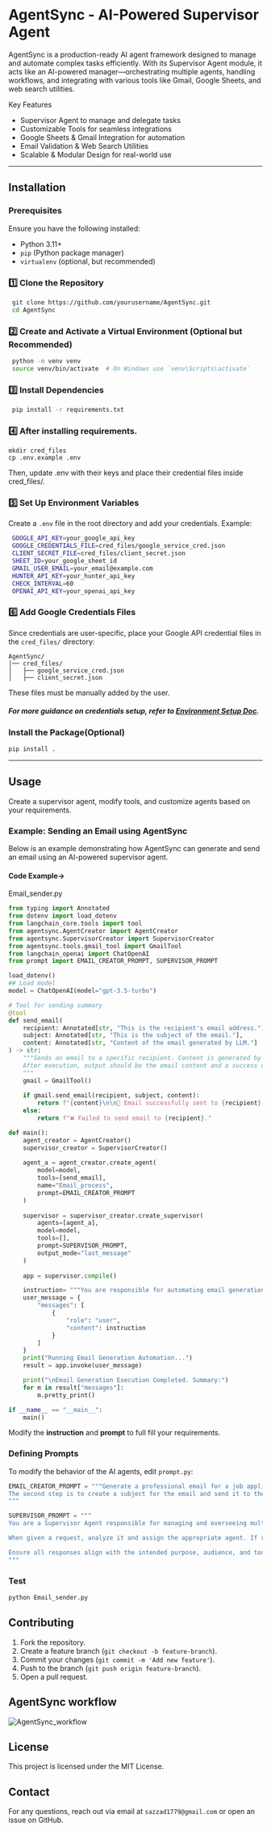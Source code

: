 # AgentSync - AI-Powered Supervisor Agent

AgentSync is a production-ready AI agent framework designed to manage and automate complex tasks efficiently. With its Supervisor Agent module, it acts like an AI-powered manager—orchestrating multiple agents, handling workflows, and integrating with various tools like Gmail, Google Sheets, and web search utilities.

Key Features
- Supervisor Agent to manage and delegate tasks
- Customizable Tools for seamless integrations
- Google Sheets & Gmail Integration for automation
- Email Validation & Web Search Utilities
- Scalable & Modular Design for real-world use
----

## Installation

### Prerequisites
Ensure you have the following installed:
- Python 3.11+
- `pip` (Python package manager)
- `virtualenv` (optional, but recommended)

### 1️⃣ Clone the Repository
```sh
 git clone https://github.com/yourusername/AgentSync.git
 cd AgentSync
```

### 2️⃣ Create and Activate a Virtual Environment (Optional but Recommended)
```sh
 python -m venv venv
 source venv/bin/activate  # On Windows use `venv\Scripts\activate`
```

### 3️⃣ Install Dependencies
```sh
 pip install -r requirements.txt
```
### 4️⃣ After installing requirements.
```
mkdir cred_files
cp .env.example .env
```
Then, update .env with their keys and place their credential files inside cred_files/.

### 5️⃣ Set Up Environment Variables


Create a `.env` file in the root directory and add your credentials. Example:
```sh
 GOOGLE_API_KEY=your_google_api_key
 GOOGLE_CREDENTIALS_FILE=cred_files/google_service_cred.json
 CLIENT_SECRET_FILE=cred_files/client_secret.json
 SHEET_ID=your_google_sheet_id
 GMAIL_USER_EMAIL=your_email@example.com
 HUNTER_API_KEY=your_hunter_api_key
 CHECK_INTERVAL=60
 OPENAI_API_KEY=your_openai_api_key
```

### 6️⃣ Add Google Credentials Files
Since credentials are user-specific, place your Google API credential files in the `cred_files/` directory:
```
AgentSync/
│── cred_files/
│   ├── google_service_cred.json
│   ├── client_secret.json
```
These files must be manually added by the user.
##### For more guidance on credentials setup, refer to [Environment Setup Doc](documents/env_setup.md).

###  Install the Package(Optional)
```sh
pip install .
```
----
## Usage
Create a supervisor agent, modify tools, and customize agents based on your requirements.

### Example: Sending an Email using AgentSync
Below is an example demonstrating how AgentSync can generate and send an email using an AI-powered supervisor agent.

#### **Code Example**-> 
Email_sender.py
```python
from typing import Annotated
from dotenv import load_dotenv
from langchain_core.tools import tool
from agentsync.AgentCreator import AgentCreator
from agentsync.SupervisorCreator import SupervisorCreator
from agentsync.tools.gmail_tool import GmailTool
from langchain_openai import ChatOpenAI
from prompt import EMAIL_CREATOR_PROMPT, SUPERVISOR_PROMPT

load_dotenv()
## Load model
model = ChatOpenAI(model="gpt-3.5-turbo")

# Tool for sending summary
@tool
def send_email(
    recipient: Annotated[str, "This is the recipient's email address."],
    subject: Annotated[str, "This is the subject of the email."],
    content: Annotated[str, "Content of the email generated by LLM."]
) -> str:
    """Sends an email to a specific recipient. Content is generated by the supervisor agent.
    After execution, output should be the email content and a success or failure message.
    """
    gmail = GmailTool()
    
    if gmail.send_email(recipient, subject, content):
        return f"{content}\n\n📩 Email successfully sent to {recipient}."
    else:
        return f"❌ Failed to send email to {recipient}."

def main():
    agent_creator = AgentCreator()
    supervisor_creator = SupervisorCreator()
    
    agent_a = agent_creator.create_agent(
        model=model,
        tools=[send_email],
        name="Email_process",
        prompt=EMAIL_CREATOR_PROMPT
    )
    
    supervisor = supervisor_creator.create_supervisor(
        agents=[agent_a],
        model=model,
        tools=[],
        prompt=SUPERVISOR_PROMPT,
        output_mode="last_message"
    )
    
    app = supervisor.compile()

    instruction= """You are responsible for automating email generation and sending the generated email to mdsazzad1779@gmail.com. Execute the following steps in the correct order, utilizing the appropriate agents and tools:"""
    user_message = {
        "messages": [
            {
                "role": "user",
                "content": instruction
            }
        ]
    }
    print("Running Email Generation Automation...")
    result = app.invoke(user_message)

    print("\nEmail Generation Execution Completed. Summary:")
    for m in result["messages"]:
        m.pretty_print()

if __name__ == "__main__":
    main()
```
 Modify the **instruction** and **prompt** to full fill your requirements.

### **Defining Prompts**
To modify the behavior of the AI agents, edit `prompt.py`:
```python
EMAIL_CREATOR_PROMPT = """Generate a professional email for a job application. Keep it clear, concise, and polite, with a professional tone. Include a subject line and closing. Adapt the tone for formal communication.
The second step is to create a subject for the email and send it to the specific recipient.
"""

SUPERVISOR_PROMPT = """
You are a Supervisor Agent responsible for managing and overseeing multiple task-specific agents. Your role includes delegating tasks, reviewing outputs, and ensuring quality and consistency. You coordinate agents like the 'Email Creator Agent' to generate professional emails, ensuring clarity, professionalism, and proper formatting.

When given a request, analyze it and assign the appropriate agent. If refinement is needed, provide feedback to improve the output. Maintain a professional, efficient, and user-friendly workflow.

Ensure all responses align with the intended purpose, audience, and tone. If a request is unclear, seek clarification before proceeding.
"""
```

### Test
```sh
python Email_sender.py
```

## Contributing
1. Fork the repository.
2. Create a feature branch (`git checkout -b feature-branch`).
3. Commit your changes (`git commit -m 'Add new feature'`).
4. Push to the branch (`git push origin feature-branch`).
5. Open a pull request.

## AgentSync workflow
![AgentSync_workflow](media/AgentSync_workflow.png)

## License
This project is licensed under the MIT License.

## Contact
For any questions, reach out via email at `sazzad1779@gmail.com` or open an issue on GitHub.
